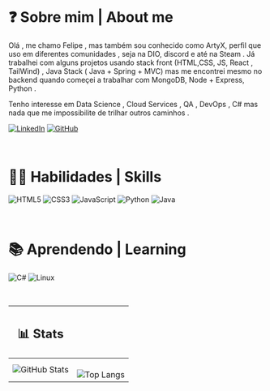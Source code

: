 # ❓ Sobre mim | About me  #

Olá , me chamo Felipe , mas também sou conhecido como ArtyX, perfil que uso em diferentes comunidades , seja na DIO, discord e até na Steam . Já trabalhei com alguns projetos usando stack front (HTML,CSS, JS, React , TailWind) , Java Stack ( Java + Spring + MVC)  mas me encontrei mesmo no backend quando começei a trabalhar com MongoDB, Node + Express, Python .

 Tenho interesse em Data Science , Cloud Services , QA , DevOps , C# mas nada que me impossibilite de trilhar outros caminhos .

[![LinkedIn](https://img.shields.io/badge/LinkedIn-000?style=for-the-badge&logo=linkedin&logoColor=0E76A8)](https://www.linkedin.com/in/felipe-e-cardoso/)
[![GitHub](https://img.shields.io/badge/GitHub-000?style=for-the-badge&logo=github&logoColor=white)](https://github.com/ArtyX7)

<br>

# 💪🏻 Habilidades | Skills

![HTML5](https://img.shields.io/badge/HTML5-000?style=for-the-badge&logo=html5)
![CSS3](https://img.shields.io/badge/CSS3-000?style=for-the-badge&logo=css3&logoColor=264CE4)
![JavaScript](https://img.shields.io/badge/JavaScript-000?style=for-the-badge&logo=javascript)
![Python](https://img.shields.io/badge/Python-000?style=for-the-badge&logo=python) 
![Java](https://img.shields.io/badge/Java-000?style=for-the-badge&logo=java)

<br>

# 📚 Aprendendo | Learning
  
![C#](https://img.shields.io/badge/C%23-000?style=for-the-badge&logo=c-sharp&logoColor=823085)
![Linux](https://img.shields.io/badge/Linux-000?style=for-the-badge&logo=linux&logoColor=FCC624)


<br>

 | <h2> 📊 Stats </h2> ||
 |---|---|
 |![GitHub Stats](https://github-readme-stats.vercel.app/api?username=artyX7&theme=transparent&bg_color=000&border_color=30A3DC&show_icons=true&icon_color=30A3DC&title_color=E94D5F&text_color=FFF)| <br>![Top Langs](https://github-readme-stats-git-masterrstaa-rickstaa.vercel.app/api/top-langs/?username=ArtyX7&bg_color=000&border_color=30A3DC&title_color=E94D5F&text_color=FFF) |   
